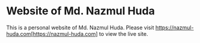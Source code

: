 # Website of Md. Nazmul Huda

This is a personal website of Md. Nazmul Huda. Please visit https://nazmul-huda.com[https://nazmul-huda.com] to view the live site.